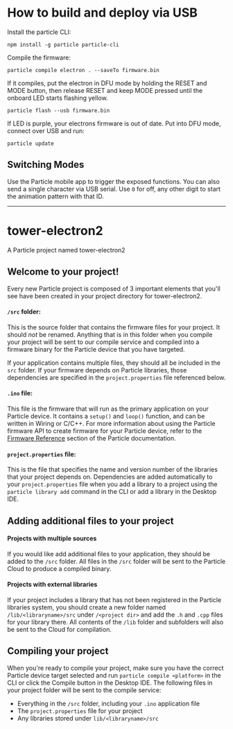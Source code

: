 # How to build and deploy via USB

Install the particle CLI:

```
npm install -g particle particle-cli
```

Compile the firmware:

```
particle compile electron . --saveTo firmware.bin
```

If it compiles, put the electron in DFU mode by holding the RESET and MODE button, then release RESET and keep MODE pressed until the onboard LED starts flashing yellow.

```
particle flash --usb firmware.bin
```

If LED is purple, your electrons firmware is out of date. Put into DFU mode, connect over USB and run:

```
particle update
```

## Switching Modes

Use the Particle mobile app to trigger the exposed functions. You can also send a single character via USB serial. Use `0` for off, any other digit to start the animation pattern with that ID.

---

# tower-electron2

A Particle project named tower-electron2

## Welcome to your project!

Every new Particle project is composed of 3 important elements that you'll see have been created in your project directory for tower-electron2.

#### ```/src``` folder:  
This is the source folder that contains the firmware files for your project. It should *not* be renamed.
Anything that is in this folder when you compile your project will be sent to our compile service and compiled into a firmware binary for the Particle device that you have targeted.

If your application contains multiple files, they should all be included in the `src` folder. If your firmware depends on Particle libraries, those dependencies are specified in the `project.properties` file referenced below.

#### ```.ino``` file:
This file is the firmware that will run as the primary application on your Particle device. It contains a `setup()` and `loop()` function, and can be written in Wiring or C/C++. For more information about using the Particle firmware API to create firmware for your Particle device, refer to the [Firmware Reference](https://docs.particle.io/reference/firmware/) section of the Particle documentation.

#### ```project.properties``` file:  
This is the file that specifies the name and version number of the libraries that your project depends on. Dependencies are added automatically to your `project.properties` file when you add a library to a project using the `particle library add` command in the CLI or add a library in the Desktop IDE.

## Adding additional files to your project

#### Projects with multiple sources
If you would like add additional files to your application, they should be added to the `/src` folder. All files in the `/src` folder will be sent to the Particle Cloud to produce a compiled binary.

#### Projects with external libraries
If your project includes a library that has not been registered in the Particle libraries system, you should create a new folder named `/lib/<libraryname>/src` under `/<project dir>` and add the `.h` and `.cpp` files for your library there. All contents of the `/lib` folder and subfolders will also be sent to the Cloud for compilation.

## Compiling your project

When you're ready to compile your project, make sure you have the correct Particle device target selected and run `particle compile <platform>` in the CLI or click the Compile button in the Desktop IDE. The following files in your project folder will be sent to the compile service:

- Everything in the `/src` folder, including your `.ino` application file
- The `project.properties` file for your project
- Any libraries stored under `lib/<libraryname>/src`
